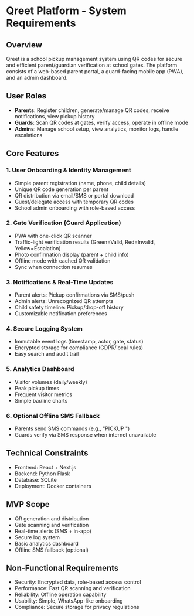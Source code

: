 # Qreet Platform - System Requirements

## Overview
Qreet is a school pickup management system using QR codes for secure and efficient parent/guardian verification at school gates. The platform consists of a web-based parent portal, a guard-facing mobile app (PWA), and an admin dashboard.

## User Roles
- **Parents**: Register children, generate/manage QR codes, receive notifications, view pickup history
- **Guards**: Scan QR codes at gates, verify access, operate in offline mode
- **Admins**: Manage school setup, view analytics, monitor logs, handle escalations

## Core Features

### 1. User Onboarding & Identity Management
- Simple parent registration (name, phone, child details)
- Unique QR code generation per parent
- QR distribution via email/SMS or portal download
- Guest/delegate access with temporary QR codes
- School admin onboarding with role-based access

### 2. Gate Verification (Guard Application)
- PWA with one-click QR scanner
- Traffic-light verification results (Green=Valid, Red=Invalid, Yellow=Escalation)
- Photo confirmation display (parent + child info)
- Offline mode with cached QR validation
- Sync when connection resumes

### 3. Notifications & Real-Time Updates
- Parent alerts: Pickup confirmations via SMS/push
- Admin alerts: Unrecognized QR attempts
- Child safety timeline: Pickup/drop-off history
- Customizable notification preferences

### 4. Secure Logging System
- Immutable event logs (timestamp, actor, gate, status)
- Encrypted storage for compliance (GDPR/local rules)
- Easy search and audit trail

### 5. Analytics Dashboard
- Visitor volumes (daily/weekly)
- Peak pickup times
- Frequent visitor metrics
- Simple bar/line charts

### 6. Optional Offline SMS Fallback
- Parents send SMS commands (e.g., "PICKUP <childID>")
- Guards verify via SMS response when internet unavailable

## Technical Constraints
- Frontend: React + Next.js
- Backend: Python Flask
- Database: SQLite
- Deployment: Docker containers

## MVP Scope
- QR generation and distribution
- Gate scanning and verification
- Real-time alerts (SMS + in-app)
- Secure log system
- Basic analytics dashboard
- Offline SMS fallback (optional)

## Non-Functional Requirements
- Security: Encrypted data, role-based access control
- Performance: Fast QR scanning and verification
- Reliability: Offline operation capability
- Usability: Simple, WhatsApp-like onboarding
- Compliance: Secure storage for privacy regulations